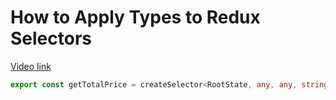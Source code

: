 # How to Apply Types to Redux Selectors

[Video link](https://www.egghead.io/lessons/react-how-to-apply-types-to-redux-selectors?pl=modern-redux-with-redux-toolkit-rtk-and-typescript-64f243c8)

<TimeStamp start="0:35" end="0:45">

```ts
export const getTotalPrice = createSelector<RootState, any, any, string>
```

</TimeStamp>